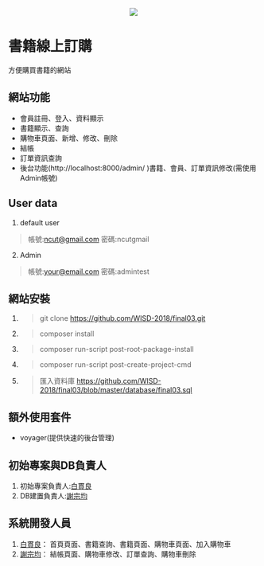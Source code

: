 <p align="center"><img src="https://i.imgur.com/O0lse0W.png"></p>

# 書籍線上訂購

方便購買書籍的網站

## 網站功能
- 會員註冊、登入、資料顯示
- 書籍顯示、查詢
- 購物車頁面、新增、修改、刪除
- 結帳
- 訂單資訊查詢
- 後台功能(http://localhost:8000/admin/ )書籍、會員、訂單資訊修改(需使用Admin帳號)

## User data
1. default user
> 帳號:ncut@gmail.com 密碼:ncutgmail

2. Admin
> 帳號:your@email.com 密碼:admintest

## 網站安裝
1. > git clone https://github.com/WISD-2018/final03.git
2. > composer install
3. > composer run-script post-root-package-install
4. > composer run-script post-create-project-cmd
5. > 匯入資料庫 https://github.com/WISD-2018/final03/blob/master/database/final03.sql

## 額外使用套件
- voyager(提供快速的後台管理)

## 初始專案與DB負責人
1. 初始專案負責人:[白貫良](https://github.com/3A532088)
2. DB建置負責人:[謝宗均](https://github.com/3A532090)

## 系統開發人員
1. [白貫良](https://github.com/3A532088)：
首頁頁面、書籍查詢、書籍頁面、購物車頁面、加入購物車
2. [謝宗均](https://github.com/3A532090)：
結帳頁面、購物車修改、訂單查詢、購物車刪除
